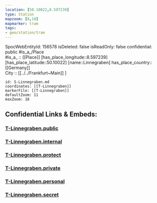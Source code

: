 ```yaml
---
location: [50.10022,8.597239] 
type: Station 
mapzoom: [8,18] 
mapmarker: tram 
tags:
- geo/station/tram
---
```

SpocWebEntityId: 156578
isDeleted: false
isReadOnly: false
confidential: public
#is_a_/Place  
#is_a_ :: [[Place]] 
[has_place_longitude::8.597239] 
[has_place_latitude::50.10022] 
[name::Linnegraben] 
has_place_country:: [[Germany]]  
City :: [[../../Frankfurt~Main]] ] 


```leaflet
id: S-Linnegraben.md
coordinates: [[T-Linnegraben]] 
markerFile: [[T-Linnegraben]] 
defaultZoom: 11 
maxZoom: 18
```


## Confidential Links & Embeds: 

### [T-Linnegraben.public](/_public/\Earth\Continent\Europe\Europe~Central\Germany\Germany~West\Hessen\counties~Hessen\Frankfurt~Main\Stations-FFM~TT-Linnegraben.public.md) 

### [T-Linnegraben.internal](/_internal/\Earth\Continent\Europe\Europe~Central\Germany\Germany~West\Hessen\counties~Hessen\Frankfurt~Main\Stations-FFM~TT-Linnegraben.internal.md) 

### [T-Linnegraben.protect](/_protect/\Earth\Continent\Europe\Europe~Central\Germany\Germany~West\Hessen\counties~Hessen\Frankfurt~Main\Stations-FFM~TT-Linnegraben.protect.md) 

### [T-Linnegraben.private](/_private/\Earth\Continent\Europe\Europe~Central\Germany\Germany~West\Hessen\counties~Hessen\Frankfurt~Main\Stations-FFM~TT-Linnegraben.private.md) 

### [T-Linnegraben.personal](/_personal/\Earth\Continent\Europe\Europe~Central\Germany\Germany~West\Hessen\counties~Hessen\Frankfurt~Main\Stations-FFM~TT-Linnegraben.personal.md) 

### [T-Linnegraben.secret](/_secret/\Earth\Continent\Europe\Europe~Central\Germany\Germany~West\Hessen\counties~Hessen\Frankfurt~Main\Stations-FFM~TT-Linnegraben.secret.md)

